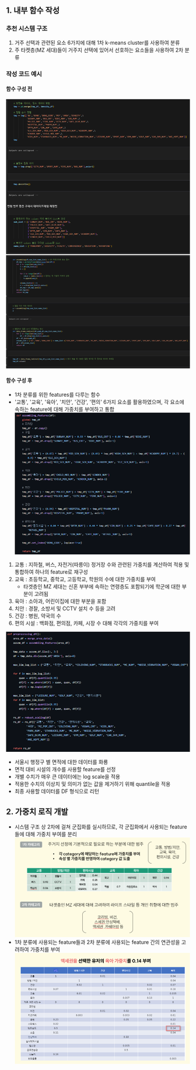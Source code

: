 ## 1. 내부 함수 작성
### 추천 시스템 구조
1. 거주 선택과 관련된 요소 6가지에 대해 1차 k-means cluster를 사용하여 분류
2. 주 타켓층(MZ 세대)들이 거주지 선택에 있어서 선호하는 요소들을 사용하여 2차 분류

### 작성 코드 예시
#### 함수 구성 전
![](Attatched/tmp_1.png)
![](Attatched/tmp_2.png)

#### 함수 구성 후

- 1차 분류를 위한 features를 다루는 함수
- '교통', '교육', '육아', '치안', '건강', '편의' 6가지 요소를 활용하였으며, 각 요소에 속하는 feature에 대해 가중치를 부여하고 통합
![](Attatched/assemble_features.png)
1. 교통 : 지하철, 버스, 자전거(따릉이) 정거장 수와 관련된 가중치를 계산하여 적용 및 통합하여 하나의 feature로 재구성
2. 교육 : 초등학교, 중학교, 고등학교, 학원의 수에 대한 가중치를 부여
	- 타겟층인 MZ 세대는 신혼 부부에 속하는 연령층도 포함되기에 학군에 대한 부분이 고려됨
3. 육아 : 소아과, 어린이집에 대한 부분을 포함
4. 치안 : 경찰, 소방서 및 CCTV 설치 수 등을 고려
5. 건강 : 병원, 약국의 수
6. 편의 시설 : 백화점, 편의점, 카페, 시장 수 대해 각각의 가중치를 부여

![](Attatched/processing_df.png)
- 서울시 행정구 별 면적에 대한 데이터를 화룡
- 면적 대비 시설의 개수를 사용할 feature를 선정
- 개별 수치가 매우 큰 데이터에는 log scale을 적용
- 적용한 수치의 이상치 및 의미가 없는 값을 제거하기 위해 quantile을 적용
- 최종 사용할 데이터를 DF 형식으로 리턴

## 2. 가중치 로직 개발

- 시스템 구조 상 2차에 걸쳐 군집화를 실시하므로, 각 군집화에서 사용되는 feature들에 대해 가중치 부여를 분리
![](Attatched/Pasted%20image%2020240318034056.png)
- 1차 분류에 사용되는 feature들과  2차 분류에 사용되는 feature 간의 연관성을 고려하여 가중치를 부여
![](Attatched/Pasted%20image%2020240318033158.png)



